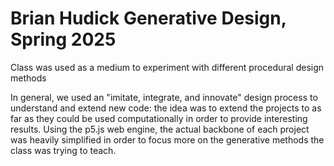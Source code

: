 # Brian Hudick Generative Design, Spring 2025
Class was used as a medium to experiment with different procedural design methods

In general, we used an "imitate, integrate, and innovate" design process to understand and extend new code: the idea was to extend the projects to as far as they could be used computationally in order to provide interesting results. Using the p5.js web engine, the actual backbone of each project was heavily simplified in order to focus more on the generative methods the class was trying to teach. 
